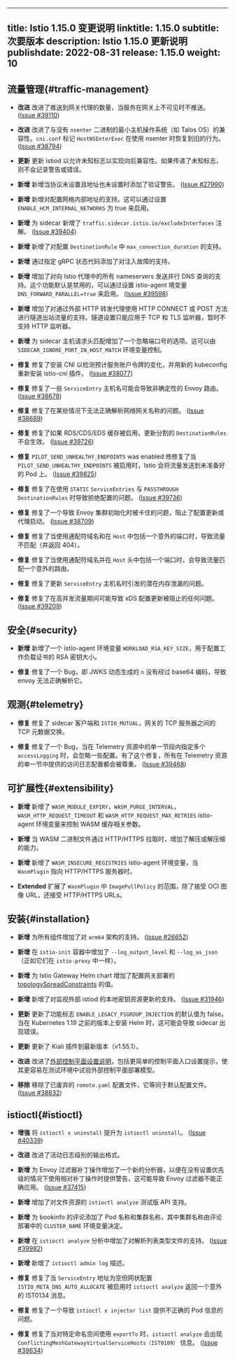  ---
title: Istio 1.15.0 变更说明
linktitle: 1.15.0
subtitle: 次要版本
description: Istio 1.15.0 更新说明
publishdate: 2022-08-31
release: 1.15.0
weight: 10
---

## 流量管理{#traffic-management}

- **改进** 改进了推送到网关代理的数量，当服务在网关上不可见时不推送。
  ([Issue #39110](https://github.com/istio/istio/issues/39110))

- **改进** 改进了与没有 `nsenter` 二进制的最小主机操作系统（如 Talos OS）的兼容性。`cni.conf` 标记 `HostNSEnterExec` 在使用 nsenter 时恢复到旧的行为。
  ([Issue #38794](https://github.com/istio/istio/issues/38794))

- **更新** 更新 istiod 以允许未知标志以实现向后兼容性。如果传递了未知标志，则不会记录警告或错误。

- **新增** 新增当协议未设置且地址也未设置时添加了验证警告。
  ([Issue #27990](https://github.com/istio/istio/issues/27990))

- **新增** 新增对配置网格内部地址的支持。这可以通过设置
`ENABLE_HCM_INTERNAL_NETWORKS` 为 true 来启用。

- **新增** 为 sidecar 新增了 `traffic.sidecar.istio.io/excludeInterfaces` 注解。
  ([Issue #39404](https://github.com/istio/istio/pull/39404))

- **新增** 新增了对配置 `DestinationRule` 中 `max_connection_duration` 的支持。

- **新增** 通过指定 gRPC 状态代码添加了对注入故障的支持。

- **新增** 增加了对向 Istio 代理中的所有 nameservers 发送并行 DNS 查询的支持。这个功能默认是禁用的，可以通过设置 istio-agent 境变量 `DNS_FORWARD_PARALLEL=true` 来启用。
  ([Issue #39598](https://github.com/istio/istio/issues/39598))

- **新增** 增加了对通过外部 HTTP 转发代理使用 HTTP CONNECT 或 POST 方法进行隧道出站流量的支持。隧道设置只能应用于 TCP 和 TLS 监听器，暂时不支持 HTTP 监听器。

- **新增** 为 sidecar 主机请求头匹配增加了一个忽略端口号的选项。这可以由 `SIDECAR_IGNORE_PORT_IN_HOST_MATCH` 环境变量控制。

- **修复** 修复了安装 CNI 以检测预计服务账户令牌的变化，并用新的 kubeconfig 重新安装 istio-cni 插件。
  ([Issue #38077](https://github.com/istio/istio/issues/38077))

- **修复** 修复了一些 `ServiceEntry` 主机名可能会导致非确定性的 Envoy 路由。
  ([Issue #38678](https://github.com/istio/istio/issues/38678))

- **修复** 修复了在某些情况下无法正确解析网络网关名称的问题。
  ([Issue #38689](https://github.com/istio/istio/issues/38689))

- **修复** 修复了如果 RDS/CDS/EDS 缓存被启用，更新分割的 `DestinationRules` 不会生效。
  ([Issue #39726](https://github.com/istio/istio/issues/39726))

- **修复** `PILOT_SEND_UNHEALTHY_ENDPOINTS` was enabled.修修复了当 `PILOT_SEND_UNHEALTHY_ENDPOINTS` 被启用时，Istio 会将流量发送到未准备好的 Pod 上。
  ([Issue #39825](https://github.com/istio/istio/issues/39825))

- **修复** 修复了在使用 `STATIC` `ServiceEntries` 与 `PASSTHROUGH` `DestinationRules` 时导致拒绝配置的问题。
  ([Issue #39736](https://github.com/istio/istio/issues/39736))

- **修复** 修复了一个导致 Envoy 集群初始化时被卡住的问题，阻止了配置更新或代理启动。
  ([Issue #38709](https://github.com/istio/istio/issues/38709))

- **修复** 修复了当使用通配符域名和在 `Host` 中包括一个意外的端口时，导致流量不匹配（并返回 404）。

- **修复** 修复了当使用通配符域名并在 `Host` 头中包括一个端口时，会导致流量匹配一个意外的路由。

- **修复** 修复了更新 `ServiceEntry` 主机名时引发的潜在内存泄漏的问题。

- **修复** 修复了在高并发流量期间可能导致 xDS 配置更新被阻止的任何问题。
  ([Issue #39209](https://github.com/istio/istio/issues/39209))

## 安全{#security}

- **新增** 新增了一个 istio-agent 环境变量 `WORKLOAD_RSA_KEY_SIZE`，用于配置工作负载证书的 RSA 密钥大小。

- **修复** 修复了一个 Bug，即 JWKS 动态生成的 `n` 没有经过 base64 编码，导致 envoy 无法正确解析它。

## 观测{#telemetry} 

- **修复** 修复了 sidecar 客户端和 `ISTIO_MUTUAL`，网关的 TCP 服务器之间的 TCP 元数据交换。

- **修复** 修复了一个 Bug，当在 Telemetry 资源中的单一节段内指定多个 `accessLogging` 时，会忽略一些配置。有了这个修复，所有在 Telemetry 资源的单一节中提供的访问日志配置都会被尊重。
  ([Issue #39468](https://github.com/istio/istio/issues/39468))

## 可扩展性{#extensibility}

- **新增** 新增了 `WASM_MODULE_EXPIRY`，`WASM_PURGE_INTERVAL`，`WASM_HTTP_REQUEST_TIMEOUT` 和 `WASM_HTTP_REQUEST_MAX_RETRIES` istio-agent 环境变量来控制 WASM 缓存相关参数。

- **新增** 当 WASM 二进制文件通过 HTTP/HTTPS 拉取时，增加了解压或解压缩的能力。

- **新增** 新增了 `WASM_INSECURE_REGISTRIES` istio-agent 环境变量，当 `WasmPlugin` 指向 HTTP/HTTPS 服务器时。

- **Extended** 扩展了 `WasmPlugin` 中 `ImagePullPolicy` 的范围，除了接受 OCI 图像 URL，还接受 HTTP/HTTPS URLs。

## 安装{#installation}

- **新增** 为所有组件增加了对 `arm64` 架构的支持。
  ([Issue #26652](https://github.com/istio/istio/issues/26652))

- **新增** 在 `istio-init` 容器中增加了 `--log_output_level` 和 `--log_as_json`（正如它们在 `istio-proxy` 中一样）。

- **新增** 为 Istio Gateway Helm chart 增加了配置网关部署的 [topologySpreadConstraints](https://kubernetes.io/docs/concepts/workloads/pods/pod-topology-spread-constraints/) 的值。

- **新增** 新增了对监视外部 istiod 的本地密钥资源更新的支持。
  ([Issue #31946](https://github.com/istio/istio/issues/31946))

- **更新** 更新了功能标志 `ENABLE_LEGACY_FSGROUP_INJECTION` 的默认值为 false。当在 Kubernetes 1.19 之前的版本上安装 Helm 时，这可能会导致 sidecar 出现错误。

- **更新** 更新了 Kiali 插件到最新版本（v1.55.1）。

- **改进** 改进了[外部控制平面设置说明](/zh/docs/setup/install/external-controlplane/)，包括更简单的控制平面入口设置提示，使其更容易在测试环境中试验外部控制平面部署模型。

- **移除** 移除了已废弃的 `remote.yaml` 配置文件，它等同于默认配置文件。
  ([Issue #38832](https://github.com/istio/istio/issues/38832))

## istioctl{#istioctl}

- **增强** 将 `istioctl x uninstall` 提升为 `istioctl uninstall`。
  ([Issue #40339](https://github.com/istio/istio/issues/40339))

- **改进** 改进了活动日志级别的输出格式。

- **新增** 为 Envoy 过滤器补丁操作增加了一个新的分析器，以便在没有设置优先级的情况下使用相对补丁操作时提供警告，这可能导致 Envoy 过滤器不能正确应用。
  ([Issue #37415](https://github.com/istio/istio/issues/37415))

- **新增** 增加了对文件资源的 `istioctl analyze` 测试版 API 支持。

- **新增** 为 bookinfo 的评论添加了 Pod 名称和集群名称，其中集群名称由评论部署中的 `CLUSTER_NAME` 环境变量决定。

- **新增** 在 `istioctl analyze` 分析中增加了对解析列表类型文件的支持。
  ([Issue #39982](https://github.com/istio/istio/issues/39982))

- **新增** 新增了 `istioctl admin log` 描述。

- **修复** 修复了当 `ServiceEntry` 地址为空但网状配置 `ISTIO_META_DNS_AUTO_ALLOCATE` 被启用时 `istioctl analyze` 返回一个意外的 IST0134 消息。

- **修复** 修复了一个导致 `istioctl x injector list` 提供不正确的 Pod 信息的问题。

- **修复** 修复了当对特定命名空间使用 `exportTo` 时，`istioctl analyze` 会出现 `ConflictingMeshGatewayVirtualServiceHosts（IST0109）` 信息。
  ([Issue #39634](https://github.com/istio/istio/issues/39634))

